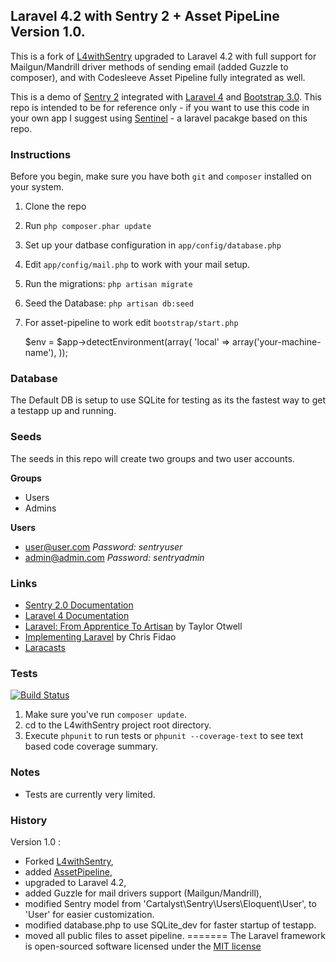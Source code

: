 ## Laravel 4.2 with Sentry 2 + Asset PipeLine Version 1.0.
This is a fork of [L4withSentry](https://github.com/rydurham/L4withSentry) upgraded to Laravel 4.2 with full support for Mailgun/Mandrill driver methods of sending email (added Guzzle to composer), and with Codesleeve Asset Pipeline fully integrated as well.

This is a demo of [Sentry 2](https://github.com/cartalyst/sentry) integrated with [Laravel 4](https://github.com/laravel/laravel/tree/develop) and [Bootstrap 3.0](http://getbootstrap.com).  This repo is intended to be for reference only - if you want to use this code in your own app I suggest using [Sentinel](https://github.com/rydurham/Sentinel) - a laravel pacakge based on this repo.  

### Instructions

Before you begin, make sure you have both ```git``` and ```composer``` installed on your system. 

1. Clone the repo
2. Run ```php composer.phar update```
3. Set up your datbase configuration in ```app/config/database.php```
4. Edit ```app/config/mail.php``` to work with your mail setup.
5. Run the migrations: ```php artisan migrate```
6. Seed the Database: ```php artisan db:seed```
7. For asset-pipeline to work edit ```bootstrap/start.php```

	$env = $app->detectEnvironment(array(
    	'local' => array('your-machine-name'),
  	));

### Database
The Default DB is setup to use SQLite for testing as its the fastest way to get a testapp up and running.

### Seeds
The seeds in this repo will create two groups and two user accounts.

__Groups__
* Users
* Admins

__Users__
* user@user.com  *Password: sentryuser*
* admin@admin.com *Password: sentryadmin*

### Links
* [Sentry 2.0 Documentation](https://cartalyst.com/manual/sentry)
* [Laravel 4 Documentation](http://laravel.com/docs)
* [Laravel: From Apprentice To Artisan](https://leanpub.com/laravel) by Taylor Otwell
* [Implementing Laravel](https://leanpub.com/implementinglaravel) by Chris Fidao
* [Laracasts](http://laracasts.com)

### Tests
[![Build Status](https://travis-ci.org/rydurham/L4withSentry.svg?branch=master)](https://travis-ci.org/rydurham/L4withSentry)

1. Make sure you've run `composer update`.
2. cd to the L4withSentry project root directory.
3. Execute `phpunit` to run tests or `phpunit --coverage-text` to see text based code coverage summary.

### Notes
* Tests are currently very limited.  

### History
Version 1.0 : 
- Forked [L4withSentry](https://github.com/rydurham/L4withSentry), 
- added [AssetPipeline](https://github.com/CodeSleeve/asset-pipeline#introduction-to-directives), 
- upgraded to Laravel 4.2, 
- added Guzzle for mail drivers support (Mailgun/Mandrill), 
- modified Sentry model from 'Cartalyst\Sentry\Users\Eloquent\User', to 'User' for easier customization.
- modified database.php to use SQLite_dev for faster startup of testapp. 
- moved all public files to asset pipeline.
=======
The Laravel framework is open-sourced software licensed under the [MIT license](http://opensource.org/licenses/MIT)
